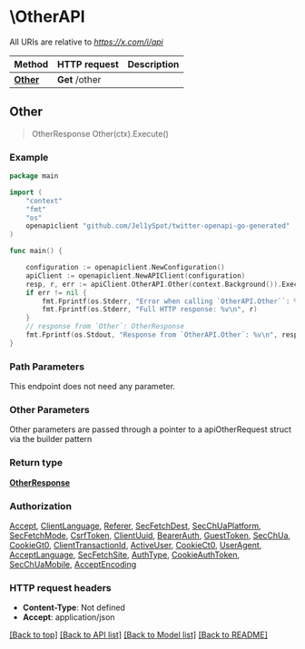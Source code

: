 # \OtherAPI

All URIs are relative to *https://x.com/i/api*

Method | HTTP request | Description
------------- | ------------- | -------------
[**Other**](OtherAPI.md#Other) | **Get** /other | 



## Other

> OtherResponse Other(ctx).Execute()





### Example

```go
package main

import (
	"context"
	"fmt"
	"os"
	openapiclient "github.com/Jel1ySpot/twitter-openapi-go-generated"
)

func main() {

	configuration := openapiclient.NewConfiguration()
	apiClient := openapiclient.NewAPIClient(configuration)
	resp, r, err := apiClient.OtherAPI.Other(context.Background()).Execute()
	if err != nil {
		fmt.Fprintf(os.Stderr, "Error when calling `OtherAPI.Other``: %v\n", err)
		fmt.Fprintf(os.Stderr, "Full HTTP response: %v\n", r)
	}
	// response from `Other`: OtherResponse
	fmt.Fprintf(os.Stdout, "Response from `OtherAPI.Other`: %v\n", resp)
}
```

### Path Parameters

This endpoint does not need any parameter.

### Other Parameters

Other parameters are passed through a pointer to a apiOtherRequest struct via the builder pattern


### Return type

[**OtherResponse**](OtherResponse.md)

### Authorization

[Accept](../README.md#Accept), [ClientLanguage](../README.md#ClientLanguage), [Referer](../README.md#Referer), [SecFetchDest](../README.md#SecFetchDest), [SecChUaPlatform](../README.md#SecChUaPlatform), [SecFetchMode](../README.md#SecFetchMode), [CsrfToken](../README.md#CsrfToken), [ClientUuid](../README.md#ClientUuid), [BearerAuth](../README.md#BearerAuth), [GuestToken](../README.md#GuestToken), [SecChUa](../README.md#SecChUa), [CookieGt0](../README.md#CookieGt0), [ClientTransactionId](../README.md#ClientTransactionId), [ActiveUser](../README.md#ActiveUser), [CookieCt0](../README.md#CookieCt0), [UserAgent](../README.md#UserAgent), [AcceptLanguage](../README.md#AcceptLanguage), [SecFetchSite](../README.md#SecFetchSite), [AuthType](../README.md#AuthType), [CookieAuthToken](../README.md#CookieAuthToken), [SecChUaMobile](../README.md#SecChUaMobile), [AcceptEncoding](../README.md#AcceptEncoding)

### HTTP request headers

- **Content-Type**: Not defined
- **Accept**: application/json

[[Back to top]](#) [[Back to API list]](../README.md#documentation-for-api-endpoints)
[[Back to Model list]](../README.md#documentation-for-models)
[[Back to README]](../README.md)

